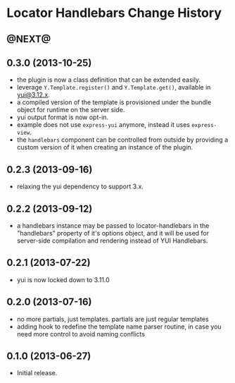 Locator Handlebars Change History
=================================

@NEXT@
------------------

0.3.0 (2013-10-25)
------------------

* the plugin is now a class definition that can be extended easily.
* leverage `Y.Template.register()` and `Y.Template.get()`, available in yui@3.12.x.
* a compiled version of the template is provisioned under the bundle object for runtime on the server side.
* yui output format is now opt-in.
* example does not use `express-yui` anymore, instead it uses `express-view`.
* the `handlebars` component can be controlled from outside by providing a custom version of it when creating an instance of the plugin.

0.2.3 (2013-09-16)
------------------

* relaxing the yui dependency to support 3.x.

0.2.2 (2013-09-12)
------------------

* a handlebars instance may be passed to locator-handlebars in the "handlebars" property of it's options object, and it will be used for server-side compilation and rendering instead of YUI Handlebars.

0.2.1 (2013-07-22)
------------------

* yui is now locked down to 3.11.0

0.2.0 (2013-07-16)
------------------

* no more partials, just templates. partials are just regular templates
* adding hook to redefine the template name parser routine, in case you need more control to avoid naming conflicts

0.1.0 (2013-06-27)
------------------

* Initial release.
